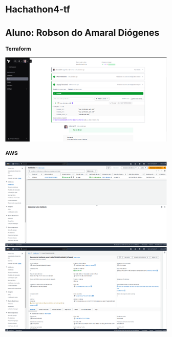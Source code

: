 # Hachathon4-tf
# Aluno: Robson do Amaral Diógenes
### Terraform
![](./imagens/1.png)
### AWS
![](./imagens/2.png)
![](./imagens/3.png)